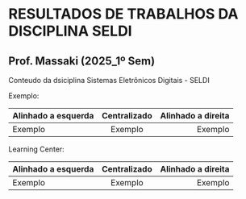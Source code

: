 # RESULTADOS DE TRABALHOS DA DISCIPLINA SELDI
## Prof. Massaki (2025_1º Sem)
Conteudo da dsiciplina Sistemas Eletrônicos Digitais - SELDI

Exemplo:


Alinhado a esquerda | Centralizado | Alinhado a direita
:--------- | :------: | -------:
Exemplo | Exemplo | Exemplo


Learning Center:

Alinhado a esquerda | Centralizado | Alinhado a direita
:--------- | :------: | -------:
Exemplo | Exemplo | Exemplo
